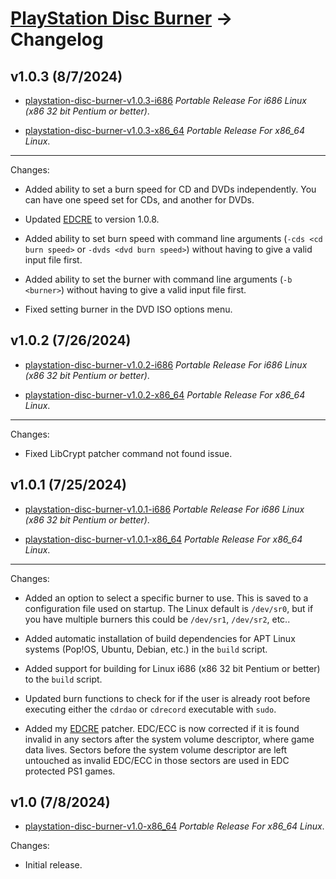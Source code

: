# [PlayStation Disc Burner](readme.md) -> Changelog

## v1.0.3 (8/7/2024)

*   [playstation-disc-burner-v1.0.3-i686](https://github.com/alex-free/playstation-disc-burner/releases/download/v1.0.3/playstation-disc-burner-v1.0.3-i686.zip) _Portable Release For i686 Linux (x86 32 bit Pentium or better)_.

*   [playstation-disc-burner-v1.0.3-x86\_64](https://github.com/alex-free/playstation-disc-burner/releases/download/v1.0.3/playstation-disc-burner-v1.0.3-x86_64.zip) _Portable Release For x86\_64 Linux_.

---------------------------

Changes:

*   Added ability to set a burn speed for CD and DVDs independently. You can have one speed set for CDs, and another for DVDs.

*   Updated [EDCRE](https://github.com/alex-free/edcre) to version 1.0.8.

*   Added ability to set burn speed with command line arguments (`-cds <cd burn speed>` or `-dvds <dvd burn speed>`) without having to give a valid input file first.

*   Added ability to set the burner with command line arguments (`-b <burner>`) without having to give a valid input file first.

*   Fixed setting burner in the DVD ISO options menu.

## v1.0.2 (7/26/2024)

*   [playstation-disc-burner-v1.0.2-i686](https://github.com/alex-free/playstation-disc-burner/releases/download/v1.0.2/playstation-disc-burner-v1.0.2-i686.zip) _Portable Release For i686 Linux (x86 32 bit Pentium or better)_.

*   [playstation-disc-burner-v1.0.2-x86\_64](https://github.com/alex-free/playstation-disc-burner/releases/download/v1.0.2/playstation-disc-burner-v1.0.2-x86_64.zip) _Portable Release For x86\_64 Linux_.

---------------------------

Changes:

*   Fixed LibCrypt patcher command not found issue.

## v1.0.1 (7/25/2024)

*   [playstation-disc-burner-v1.0.1-i686](https://github.com/alex-free/playstation-disc-burner/releases/download/v1.0.1/playstation-disc-burner-v1.0.1-i686.zip) _Portable Release For i686 Linux (x86 32 bit Pentium or better)_.

*   [playstation-disc-burner-v1.0.1-x86\_64](https://github.com/alex-free/playstation-disc-burner/releases/download/v1.0.1/playstation-disc-burner-v1.0.1-x86_64.zip) _Portable Release For x86\_64 Linux_.

---------------------------

Changes:

*   Added an option to select a specific burner to use. This is saved to a configuration file used on startup. The Linux default is `/dev/sr0`, but if you have multiple burners this could be `/dev/sr1`, `/dev/sr2`, etc..

*   Added automatic installation of build dependencies for APT Linux systems (Pop!OS, Ubuntu, Debian, etc.) in the `build` script.

*   Added support for building for Linux i686 (x86 32 bit Pentium or better) to the `build` script.

*   Updated burn functions to check for if the user is already root before executing either the `cdrdao` or `cdrecord` executable with `sudo`.

*   Added my [EDCRE](https://github.com/alex-free/edcre) patcher. EDC/ECC is now corrected if it is found invalid in any sectors after the system volume descriptor, where game data lives. Sectors before the system volume descriptor are left untouched as invalid EDC/ECC in those sectors are used in EDC protected PS1 games.

## v1.0 (7/8/2024)

*   [playstation-disc-burner-v1.0-x86\_64](https://github.com/alex-free/playstation-disc-burner/releases/download/v1.0/playstation-disc-burner-v1.0-x86_64.zip) _Portable Release For x86\_64 Linux_.

Changes:

*   Initial release.